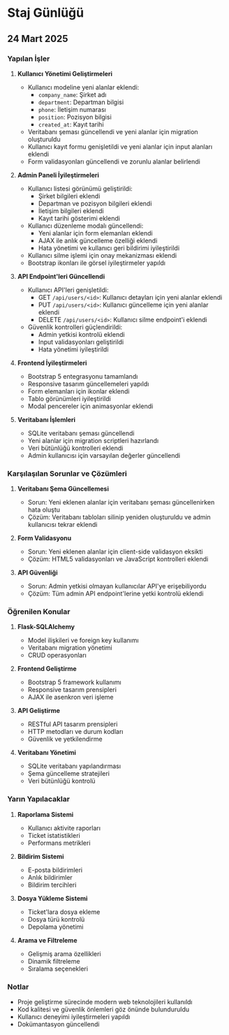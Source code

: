 # Staj Günlüğü

## 24 Mart 2025

### Yapılan İşler

1. **Kullanıcı Yönetimi Geliştirmeleri**
   - Kullanıcı modeline yeni alanlar eklendi:
     - `company_name`: Şirket adı
     - `department`: Departman bilgisi
     - `phone`: İletişim numarası
     - `position`: Pozisyon bilgisi
     - `created_at`: Kayıt tarihi
   - Veritabanı şeması güncellendi ve yeni alanlar için migration oluşturuldu
   - Kullanıcı kayıt formu genişletildi ve yeni alanlar için input alanları eklendi
   - Form validasyonları güncellendi ve zorunlu alanlar belirlendi

2. **Admin Paneli İyileştirmeleri**
   - Kullanıcı listesi görünümü geliştirildi:
     - Şirket bilgileri eklendi
     - Departman ve pozisyon bilgileri eklendi
     - İletişim bilgileri eklendi
     - Kayıt tarihi gösterimi eklendi
   - Kullanıcı düzenleme modalı güncellendi:
     - Yeni alanlar için form elemanları eklendi
     - AJAX ile anlık güncelleme özelliği eklendi
     - Hata yönetimi ve kullanıcı geri bildirimi iyileştirildi
   - Kullanıcı silme işlemi için onay mekanizması eklendi
   - Bootstrap ikonları ile görsel iyileştirmeler yapıldı

3. **API Endpoint'leri Güncellendi**
   - Kullanıcı API'leri genişletildi:
     - GET `/api/users/<id>`: Kullanıcı detayları için yeni alanlar eklendi
     - PUT `/api/users/<id>`: Kullanıcı güncelleme için yeni alanlar eklendi
     - DELETE `/api/users/<id>`: Kullanıcı silme endpoint'i eklendi
   - Güvenlik kontrolleri güçlendirildi:
     - Admin yetkisi kontrolü eklendi
     - Input validasyonları geliştirildi
     - Hata yönetimi iyileştirildi

4. **Frontend İyileştirmeleri**
   - Bootstrap 5 entegrasyonu tamamlandı
   - Responsive tasarım güncellemeleri yapıldı
   - Form elemanları için ikonlar eklendi
   - Tablo görünümleri iyileştirildi
   - Modal pencereler için animasyonlar eklendi

5. **Veritabanı İşlemleri**
   - SQLite veritabanı şeması güncellendi
   - Yeni alanlar için migration scriptleri hazırlandı
   - Veri bütünlüğü kontrolleri eklendi
   - Admin kullanıcısı için varsayılan değerler güncellendi

### Karşılaşılan Sorunlar ve Çözümleri

1. **Veritabanı Şema Güncellemesi**
   - Sorun: Yeni eklenen alanlar için veritabanı şeması güncellenirken hata oluştu
   - Çözüm: Veritabanı tabloları silinip yeniden oluşturuldu ve admin kullanıcısı tekrar eklendi

2. **Form Validasyonu**
   - Sorun: Yeni eklenen alanlar için client-side validasyon eksikti
   - Çözüm: HTML5 validasyonları ve JavaScript kontrolleri eklendi

3. **API Güvenliği**
   - Sorun: Admin yetkisi olmayan kullanıcılar API'ye erişebiliyordu
   - Çözüm: Tüm admin API endpoint'lerine yetki kontrolü eklendi

### Öğrenilen Konular

1. **Flask-SQLAlchemy**
   - Model ilişkileri ve foreign key kullanımı
   - Veritabanı migration yönetimi
   - CRUD operasyonları

2. **Frontend Geliştirme**
   - Bootstrap 5 framework kullanımı
   - Responsive tasarım prensipleri
   - AJAX ile asenkron veri işleme

3. **API Geliştirme**
   - RESTful API tasarım prensipleri
   - HTTP metodları ve durum kodları
   - Güvenlik ve yetkilendirme

4. **Veritabanı Yönetimi**
   - SQLite veritabanı yapılandırması
   - Şema güncelleme stratejileri
   - Veri bütünlüğü kontrolü

### Yarın Yapılacaklar

1. **Raporlama Sistemi**
   - Kullanıcı aktivite raporları
   - Ticket istatistikleri
   - Performans metrikleri

2. **Bildirim Sistemi**
   - E-posta bildirimleri
   - Anlık bildirimler
   - Bildirim tercihleri

3. **Dosya Yükleme Sistemi**
   - Ticket'lara dosya ekleme
   - Dosya türü kontrolü
   - Depolama yönetimi

4. **Arama ve Filtreleme**
   - Gelişmiş arama özellikleri
   - Dinamik filtreleme
   - Sıralama seçenekleri

### Notlar

- Proje geliştirme sürecinde modern web teknolojileri kullanıldı
- Kod kalitesi ve güvenlik önlemleri göz önünde bulunduruldu
- Kullanıcı deneyimi iyileştirmeleri yapıldı
- Dokümantasyon güncellendi 